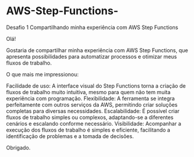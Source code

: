 # AWS-Step-Functions-
Desafio 1
Compartilhando minha experiência com AWS Step Functions

Olá!

Gostaria de compartilhar minha experiência com AWS Step Functions, que apresenta possibilidades para automatizar processos e otimizar meus fluxos de trabalho.

O que mais me impressionou:

Facilidade de uso: A interface visual do Step Functions torna a criação de fluxos de trabalho muito intuitiva, mesmo para quem não tem muita experiência com programação.
Flexibilidade: A ferramenta se integra perfeitamente com outros serviços da AWS, permitindo criar soluções completas para diversas necessidades.
Escalabilidade: É possível criar fluxos de trabalho simples ou complexos, adaptando-se a diferentes cenários e escalando conforme necessário.
Visibilidade: Acompanhar a execução dos fluxos de trabalho é simples e eficiente, facilitando a identificação de problemas e a tomada de decisões.

Obrigado.
